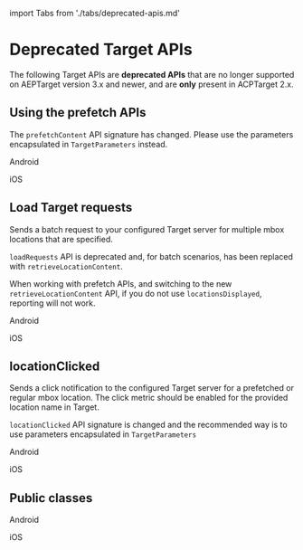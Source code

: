 import Tabs from './tabs/deprecated-apis.md'

# Deprecated Target APIs

The following Target APIs are **deprecated APIs** that are no longer supported on AEPTarget version 3.x and newer, and are **only** present in ACPTarget 2.x.

## Using the prefetch APIs

<InlineAlert variant="warning" slots="text"/>

The `prefetchContent` API signature has changed. Please use the parameters encapsulated in `TargetParameters` instead.

<TabsBlock orientation="horizontal" slots="heading, content" repeat="2"/>

Android

<Tabs query="platform=android&api=prefetch-apis"/>

iOS

<Tabs query="platform=ios&api=prefetch-apis"/>

## Load Target requests

Sends a batch request to your configured Target server for multiple mbox locations that are specified.

<InlineAlert variant="warning" slots="text"/>

`loadRequests` API is deprecated and, for batch scenarios, has been replaced with `retrieveLocationContent`.

When working with prefetch APIs, and switching to the new `retrieveLocationContent` API, if you do not use `locationsDisplayed`, reporting will not work.

<TabsBlock orientation="horizontal" slots="heading, content" repeat="2"/>

Android

<Tabs query="platform=android&api=load-target-requests"/>

iOS

<Tabs query="platform=ios&api=load-target-requests"/>

## locationClicked

Sends a click notification to the configured Target server for a prefetched or regular mbox location. The click metric should be enabled for the provided location name in Target.

<InlineAlert variant="warning" slots="text"/>

`locationClicked` API signature is changed and the recommended way is to use parameters encapsulated in `TargetParameters`

<TabsBlock orientation="horizontal" slots="heading, content" repeat="2"/>

Android

<Tabs query="platform=android&api=location-clicked"/>

iOS

<Tabs query="platform=ios&api=location-clicked"/>

## Public classes

<TabsBlock orientation="horizontal" slots="heading, content" repeat="2"/>

Android

<Tabs query="platform=android&api=public-classes"/>

iOS

<Tabs query="platform=ios&api=public-classes"/>
